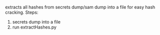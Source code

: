 extracts all hashes from  secrets dump/sam dump into a file for easy hash cracking.
Steps:
1) secrets dump into a file 
2) run extractHashes.py <filename>
   
